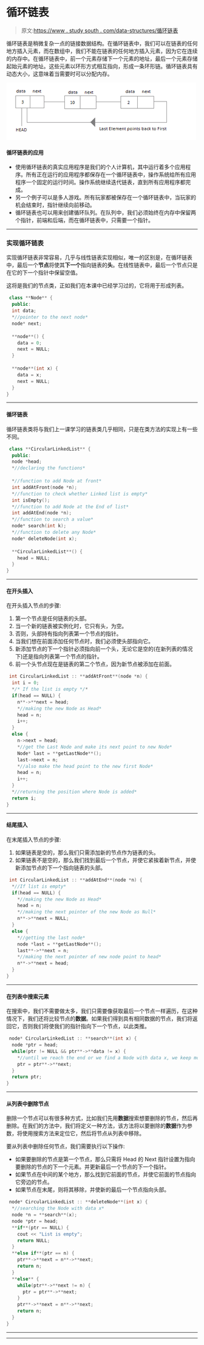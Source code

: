 # 循环链表

> 原文:[https://www . study south . com/data-structures/循环链表](https://www.studytonight.com/data-structures/circular-linked-list)

循环链表是稍微复杂一点的链接数据结构。在循环链表中，我们可以在链表的任何地方插入元素，而在数组中，我们不能在链表的任何地方插入元素，因为它在连续的内存中。在循环链表中，前一个元素存储下一个元素的地址，最后一个元素存储起始元素的地址。这些元素以环形方式相互指向，形成一条环形链。循环链表具有动态大小，这意味着当需要时可以分配内存。

![Circular Linked List](img/7e7dc81039a1ff54760fe2873555de07.png)

#### 循环链表的应用

*   使用循环链表的真实应用程序是我们的个人计算机，其中运行着多个应用程序。所有正在运行的应用程序都保存在一个循环链表中，操作系统给所有应用程序一个固定的运行时间。操作系统继续迭代链表，直到所有应用程序都完成。
*   另一个例子可以是多人游戏。所有玩家都被保存在一个循环链表中，当玩家的机会结束时，指针继续向前移动。
*   循环链表也可以用来创建循环队列。在队列中，我们必须始终在内存中保留两个指针，前端和后端，而在循环链表中，只需要一个指针。

* * *

### 实现循环链表

实现循环链表非常容易，几乎与线性链表实现相似，唯一的区别是，在循环链表中，最后一个**节点**将使其**下一个**指向链表的**头**。在线性链表中，最后一个节点只是在它的下一个指针中保留空值。

这将是我们的节点类，正如我们在本课中已经学习过的，它将用于形成列表。

```cpp
 class **Node** {
  public:
  int data;
  *//pointer to the next node*
  node* next;

  **node**() {
    data = 0;
    next = NULL;
  }

  **node**(int x) {
    data = x;
    next = NULL;
  }
} 
```

* * *

#### 循环链表

循环链表类将与我们上一课学习的链表类几乎相同，只是在类方法的实现上有一些不同。

```cpp
 class **CircularLinkedList** {
  public:
  node *head;
  *//declaring the functions*

  *//function to add Node at front*
  int addAtFront(node *n);
  *//function to check whether Linked list is empty*
  int isEmpty();
  *//function to add Node at the End of list*
  int addAtEnd(node *n);
  *//function to search a value*
  node* search(int k);
  *//function to delete any Node*
  node* deleteNode(int x);

  **CircularLinkedList**() {
    head = NULL;
  }
} 
```

* * *

#### 在开头插入

在开头插入节点的步骤:

1.  第一个节点是任何链表的头部。
2.  当一个新的链表被实例化时，它只有头，为空。
3.  否则，头部持有指向列表第一个节点的指针。
4.  当我们想在前面添加任何节点时，我们必须使头部指向它。
5.  新添加节点的下一个指针必须指向前一个头，无论它是空的(在新列表的情况下)还是指向列表第一个节点的指针。
6.  前一个头节点现在是链表的第二个节点，因为新节点被添加在前面。

```cpp
 int CircularLinkedList :: **addAtFront**(node *n) {
  int i = 0;
  */* If the list is empty */*
  if(head == NULL) {
    n**->**next = head;
    *//making the new Node as Head*
    head = n;
    i++;
  }
  else {
    n->next = head;
    *//get the Last Node and make its next point to new Node*
    Node* last = **getLastNode**();
    last->next = n;
    *//also make the head point to the new first Node*
    head = n;
    i++;
  }
  *//returning the position where Node is added*
  return i;
} 
```

* * *

#### 结尾插入

在末尾插入节点的步骤:

1.  如果链表是空的，那么我们只需添加新的节点作为链表的头。
2.  如果链表不是空的，那么我们找到最后一个节点，并使它紧挨着新节点，并使新添加节点的下一个指向链表的头部。

```cpp
 int CircularLinkedList :: **addAtEnd**(node *n) {
  *//If list is empty*
  if(head == NULL) {
    *//making the new Node as Head*
    head = n;
    *//making the next pointer of the new Node as Null*
    n**->**next = NULL;
  }
  else {
    *//getting the last node*
    node *last = **getLastNode**();
    last**->**next = n;
    *//making the next pointer of new node point to head*
    n**->**next = head;
  } 
} 
```

* * *

#### 在列表中搜索元素

在搜索中，我们不需要做太多，我们只需要像获取最后一个节点一样遍历，在这种情况下，我们还将比较节点的**数据**。如果我们得到具有相同数据的节点，我们将返回它，否则我们将使我们的指针指向下一个节点，以此类推。

```cpp
 node* CircularLinkedList :: **search**(int x) {
  node *ptr = head;
  while(ptr != NULL && ptr**->**data != x) {
    *//until we reach the end or we find a Node with data x, we keep moving*
    ptr = ptr**->**next;
  }
  return ptr;
} 
```

* * *

#### 从列表中删除节点

删除一个节点可以有很多种方式，比如我们先用**数据**搜索想要删除的节点，然后再删除。在我们的方法中，我们将定义一种方法，该方法将以要删除的**数据**作为参数，将使用搜索方法来定位它，然后将节点从列表中移除。

要从列表中删除任何节点，我们需要执行以下操作:

*   如果要删除的节点是第一个节点，那么只需将 Head 的 Next 指针设置为指向要删除的节点的下一个元素。并更新最后一个节点的下一个指针。
*   如果节点在中间的某个地方，那么找到它前面的节点，并使它前面的节点指向它旁边的节点。
*   如果节点在末尾，则将其移除，并使新的最后一个节点指向头部。

```cpp
 node* CircularLinkedList :: **deleteNode**(int x) {
  *//searching the Node with data x*
  node *n = **search**(x);
  node *ptr = head;
  **if**(ptr == NULL) {
    cout << "List is empty";
    return NULL;
  }
  **else if**(ptr == n) {
    ptr**->**next = n**->**next;
    return n;
  }
  **else** {
    while(ptr**->**next != n) {
      ptr = ptr**->**next;
    }
    ptr**->**next = n**->**next;
    return n;
  }
} 
```

* * *

* * *